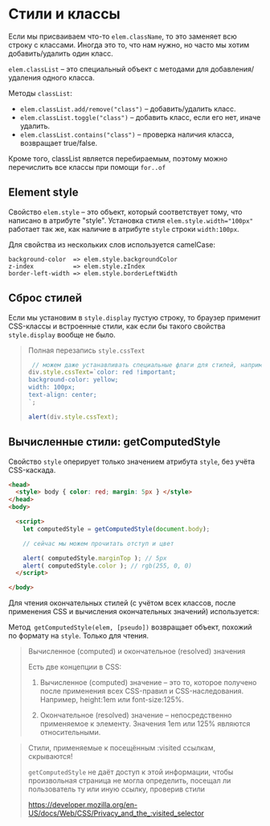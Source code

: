 # Стили и классы

Если мы присваиваем что-то `elem.className`, то это заменяет всю строку с классами. 
Иногда это то, что нам нужно, но часто мы хотим добавить/удалить один класс.

`elem.classList` – это специальный объект с методами для добавления/удаления одного класса.

Методы `classList`:

- `elem.classList.add/remove("class")` – добавить/удалить класс.
- `elem.classList.toggle("class")` – добавить класс, если его нет, иначе удалить.
- `elem.classList.contains("class")` – проверка наличия класса, возвращает true/false.

Кроме того, classList является перебираемым, поэтому можно перечислить все классы 
при помощи `for..of`

## Element style

Свойство `elem.style` – это объект, который соответствует тому, что 
написано в атрибуте "style". Установка стиля `elem.style.width="100px"` 
работает так же, как наличие в атрибуте `style` строки `width:100px`.

Для свойства из нескольких слов используется camelCase:

```text
background-color  => elem.style.backgroundColor
z-index           => elem.style.zIndex
border-left-width => elem.style.borderLeftWidth
```

## Сброс стилей

Если мы установим в `style.display` пустую строку, то браузер применит CSS-классы и встроенные стили, 
как если бы такого свойства `style.display` вообще не было.

> Полная перезапись `style.cssText`
> 
> ```js
>  // можем даже устанавливать специальные флаги для стилей, например, "important"
> div.style.cssText=`color: red !important;
> background-color: yellow;
> width: 100px;
> text-align: center;
> `;
> 
> alert(div.style.cssText);
> ```

## Вычисленные стили: getComputedStyle

Свойство `style` оперирует только значением атрибута `style`, без учёта CSS-каскада.

```html
<head>
  <style> body { color: red; margin: 5px } </style>
</head>
<body>

  <script>
    let computedStyle = getComputedStyle(document.body);

    // сейчас мы можем прочитать отступ и цвет

    alert( computedStyle.marginTop ); // 5px
    alert( computedStyle.color ); // rgb(255, 0, 0)
  </script>

</body>
```

Для чтения окончательных стилей (с учётом всех классов, после применения CSS и вычисления окончательных значений) используется:

Метод` getComputedStyle(elem, [pseudo])` возвращает объект, похожий по формату на `style`. Только для чтения.

> Вычисленное (computed) и окончательное (resolved) значения
> 
> Есть две концепции в CSS:
> 1. Вычисленное (computed) значение – это то, которое получено после применения всех CSS-правил и CSS-наследования. 
> Например, height:1em или font-size:125%.
> 
> 2. Окончательное (resolved) значение – непосредственно применяемое к элементу. 
> Значения 1em или 125% являются относительными.

> Стили, применяемые к посещённым :visited ссылкам, скрываются!
> 
> `getComputedStyle` не даёт доступ к этой информации, чтобы произвольная страница не могла определить, 
> посещал ли пользователь ту или иную ссылку, проверив стили
> 
> https://developer.mozilla.org/en-US/docs/Web/CSS/Privacy_and_the_:visited_selector

